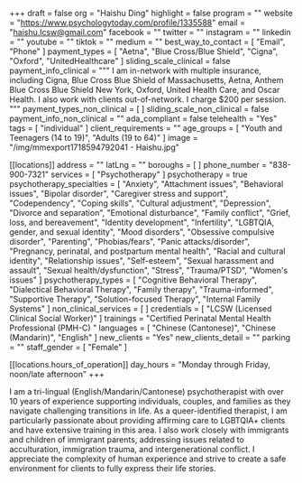 +++
draft = false
org = "Haishu Ding"
highlight = false
program = ""
website = "https://www.psychologytoday.com/profile/1335588"
email = "haishu.lcsw@gmail.com"
facebook = ""
twitter = ""
instagram = ""
linkedin = ""
youtube = ""
tiktok = ""
medium = ""
best_way_to_contact = [ "Email", "Phone" ]
payment_types = [
  "Aetna",
  "Blue Cross/Blue Shield",
  "Cigna",
  "Oxford",
  "UnitedHealthcare"
]
sliding_scale_clinical = false
payment_info_clinical = """
I am in-network with multiple insurance, including Cigna, Blue Cross Blue Shield of Massachusetts, Aetna, Anthem Blue Cross Blue Shield New York, Oxford, United Health Care, and Oscar Health. 
I also work with clients out-of-network. 
I charge $200 per session. """
payment_types_non_clinical = [ ]
sliding_scale_non_clinical = false
payment_info_non_clinical = ""
ada_compliant = false
telehealth = "Yes"
tags = [ "individual" ]
client_requirements = ""
age_groups = [ "Youth and Teenagers (14 to 19)", "Adults (19 to 64)" ]
image = "/img/mmexport1718594792041 - Haishu.jpg"

[[locations]]
address = ""
latLng = ""
boroughs = [ ]
phone_number = "838-900-7321"
services = [ "Psychotherapy" ]
psychotherapy = true
psychotherapy_specialties = [
  "Anxiety",
  "Attachment issues",
  "Behavioral issues",
  "Bipolar disorder",
  "Caregiver stress and support",
  "Codependency",
  "Coping skills",
  "Cultural adjustment",
  "Depression",
  "Divorce and separation",
  "Emotional disturbance",
  "Family conflict",
  "Grief, loss, and bereavement",
  "Identity development",
  "Infertility",
  "LGBTQIA, gender, and sexual identity",
  "Mood disorders",
  "Obsessive compulsive disorder",
  "Parenting",
  "Phobias/fears",
  "Panic attacks/disorder",
  "Pregnancy, perinatal, and postpartum mental health",
  "Racial and cultural identity",
  "Relationship issues",
  "Self-esteem",
  "Sexual harassment and assault",
  "Sexual health/dysfunction",
  "Stress",
  "Trauma/PTSD",
  "Women's issues"
]
psychotherapy_types = [
  "Cognitive Behavioral Therapy",
  "Dialectical Behavioral Therapy",
  "Family therapy",
  "Trauma-informed",
  "Supportive Therapy",
  "Solution-focused Therapy",
  "Internal Family Systems"
]
non_clinical_services = [ ]
credentials = [ "LCSW (Licensed Clinical Social Worker)" ]
trainings = "Certified Perinatal Mental Health Professional (PMH-C) "
languages = [ "Chinese (Cantonese)", "Chinese (Mandarin)", "English" ]
new_clients = "Yes"
new_clients_detail = ""
parking = ""
staff_gender = [ "Female" ]

  [[locations.hours_of_operation]]
  day_hours = "Monday through Friday, noon/late afternoon"
+++


I am a tri-lingual (English/Mandarin/Cantonese) psychotherapist with over 10 years of experience supporting individuals, couples, and families as they navigate challenging transitions in life. As a queer-identified therapist, I am particularly passionate about providing affirming care to LGBTQIA+ clients and have extensive training in this area. I also work closely with immigrants and children of immigrant parents, addressing issues related to acculturation, immigration trauma, and intergenerational conflict. I appreciate the complexity of human experience and strive to create a safe environment for clients to fully express their life stories.
